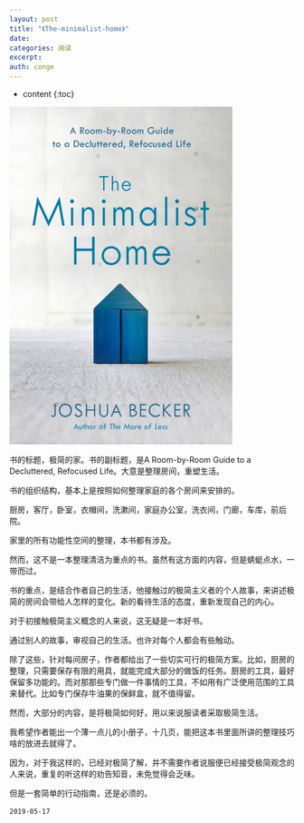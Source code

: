 ```yaml
---
layout: post
title: "《The-minimalist-home》"
date:
categories: 阅读
excerpt:
auth: conge
---
```

* content
{:toc}

![](/assets/images/阅读/118382-9251a8ecf2ae814f.png)

书的标题，极简的家。书的副标题，是A Room-by-Room Guide to a Decluttered, Refocused Life。大意是整理房间，重塑生活。

书的组织结构，基本上是按照如何整理家庭的各个房间来安排的。

厨房，客厅，卧室，衣帽间，洗漱间，家庭办公室，洗衣间，门廊，车库，前后院。

家里的所有功能性空间的整理，本书都有涉及。

然而，这不是一本整理清洁为重点的书。虽然有这方面的内容，但是蜻蜓点水，一带而过。

书的重点，是结合作者自己的生活，他接触过的极简主义者的个人故事，来讲述极简的房间会带给人怎样的变化。新的看待生活的态度，重新发现自己的内心。

对于初接触极简主义概念的人来说，这无疑是一本好书。

通过别人的故事，审视自己的生活。也许对每个人都会有些触动。

除了这些，针对每间房子，作者都给出了一些切实可行的极简方案。比如，厨房的整理，只需要保存有限的用具，就能完成大部分的做饭的任务。厨房的工具，最好保留多功能的。而对那那些专门做一件事情的工具，不如用有广泛使用范围的工具来替代。比如专门保存牛油果的保鲜盒，就不值得留。

然而，大部分的内容，是将极简如何好，用以来说服读者采取极简生活。

我希望作者能出一个薄一点儿的小册子，十几页，能把这本书里面所讲的整理技巧啥的放进去就得了。

因为，对于我这样的，已经对极简了解，并不需要作者说服便已经接受极简观念的人来说，重复的听这样的劝告知音，未免觉得会乏味。

但是一套简单的行动指南，还是必须的。


```
2019-05-17
```
